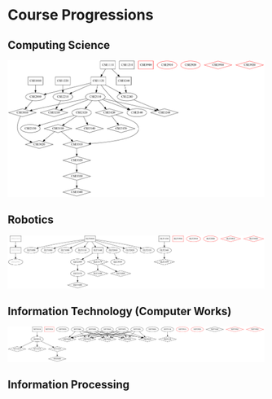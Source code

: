 # Course Progressions

## Computing Science

![CSE Progression](/images/CSE.png)

## Robotics

![ELT Progression](/images/ELT.png)

## Information Technology (Computer Works)

![NET Progression](/images/NET.png)

## Information Processing

